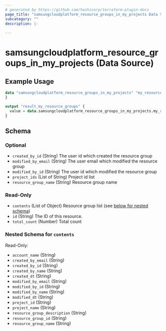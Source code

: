 ```yaml
---
# generated by https://github.com/hashicorp/terraform-plugin-docs
page_title: "samsungcloudplatform_resource_groups_in_my_projects Data Source - scp"
subcategory: ""
description: |-
  
---
```


# samsungcloudplatform_resource_groups_in_my_projects (Data Source)



## Example Usage

```terraform
data "samsungcloudplatform_resource_groups_in_my_projects" "my_resource_groups_in_my_projects" {
}

output "result_my_resource_groups" {
  value = data.samsungcloudplatform_resource_groups_in_my_projects.my_resource_groups_in_my_projects
}
```

<!-- schema generated by tfplugindocs -->
## Schema

### Optional

- `created_by_id` (String) The user id which created the resource group
- `modified_by_email` (String) The user email which modified the resource group
- `modified_by_id` (String) The user id which modified the resource group
- `project_ids` (List of String) Project id list
- `resource_group_name` (String) Resource group name

### Read-Only

- `contents` (List of Object) Resource group list (see [below for nested schema](#nestedatt--contents))
- `id` (String) The ID of this resource.
- `total_count` (Number) Total count

<a id="nestedatt--contents"></a>
### Nested Schema for `contents`

Read-Only:

- `account_name` (String)
- `created_by_email` (String)
- `created_by_id` (String)
- `created_by_name` (String)
- `created_dt` (String)
- `modified_by_email` (String)
- `modified_by_id` (String)
- `modified_by_name` (String)
- `modified_dt` (String)
- `project_id` (String)
- `project_name` (String)
- `resource_group_description` (String)
- `resource_group_id` (String)
- `resource_group_name` (String)


